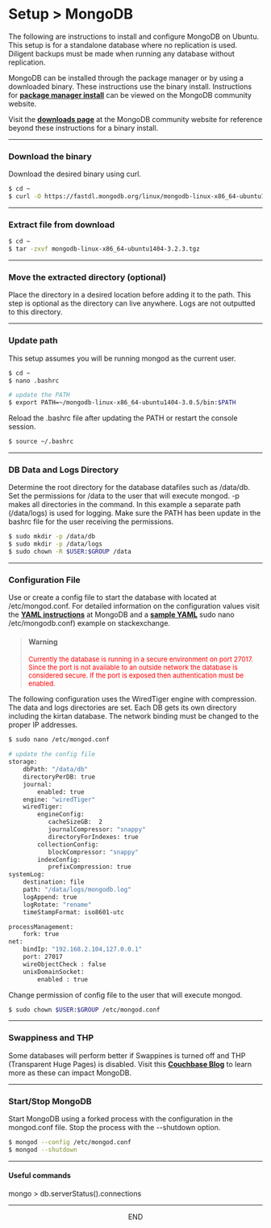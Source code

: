 <div class="page-header">
  <h1  id="page-title">Setup > MongoDB</h1>
</div>

The following are instructions to install and configure MongoDB on Ubuntu. This setup is for a standalone
database where no replication is used. Diligent backups must be made when running any database
without replication.

MongoDB can be
installed through the package manager or by using a downloaded binary. These instructions
use the binary install. Instructions for
__[package manager install](https://docs.mongodb.org/manual/tutorial/install-mongodb-on-ubuntu/)__
can be viewed on the MongoDB community website.

Visit the
__[downloads page](https://www.mongodb.org/downloads?_ga=1.72465872.2135796909.1453758475#production)__
at the MongoDB community website for reference beyond these instructions
for a binary install.


___
### Download the binary

Download the desired binary using curl.

```bash
$ cd ~
$ curl -O https://fastdl.mongodb.org/linux/mongodb-linux-x86_64-ubuntu1404-3.2.3.tgz
```

___
### Extract file from download

```bash
$ cd ~
$ tar -zxvf mongodb-linux-x86_64-ubuntu1404-3.2.3.tgz
```

___
### Move the extracted directory (optional)

Place the directory in a desired location before adding it to the path. This step is optional
as the directory can live anywhere. Logs are not outputted to this directory.


___
### Update path

This setup assumes you will be running mongod as the current user.

```bash
$ cd ~
$ nano .bashrc

# update the PATH
$ export PATH=~/mongodb-linux-x86_64-ubuntu1404-3.0.5/bin:$PATH
```

Reload the .bashrc file after updating the PATH or restart the console session.

```bash
$ source ~/.bashrc
```






___
### DB Data and Logs Directory

Determine the root directory for the database datafiles such as /data/db.  
Set the permissions for /data to the user that will execute mongod. -p makes all directories in
the command. In this example a separate path (/data/logs) is used for logging. Make sure the PATH has
been update in the bashrc file for the user receiving the permissions.

```bash
$ sudo mkdir -p /data/db
$ sudo mkdir -p /data/logs
$ sudo chown -R $USER:$GROUP /data
```


___
### Configuration File

Use or create a config file to start the database with located at /etc/mongod.conf. For detailed
information on the configuration values visit the
__[YAML instructions](http://docs.mongodb.org/master/reference/configuration-options/)__ at MongoDB and a
__[sample YAML](http://dba.stackexchange.com/questions/82591/sample-yaml-configuration-files-for-mongodb)__
sudo nano /etc/mongodb.conf) example on stackexchange.

> #### Warning
> <div style="color:red;font-size:small;">Currently the database is running in a secure environment on port 27017. Since the port is not available
> to an outside network the database is considered secure. If the port is exposed then authentication must
> be enabled.</div>


The following configuration uses the WiredTiger engine with compression. The data and logs
directories are set. Each DB gets its own directory including the kirtan database. The network
binding must be changed to the proper IP addresses.

```bash
$ sudo nano /etc/mongod.conf

# update the config file
storage:
    dbPath: "/data/db"
    directoryPerDB: true
    journal:
        enabled: true
    engine: "wiredTiger"
    wiredTiger:
        engineConfig:
           cacheSizeGB:  2
           journalCompressor: "snappy"
           directoryForIndexes: true
        collectionConfig:
           blockCompressor: "snappy"
        indexConfig:
           prefixCompression: true
systemLog:
    destination: file
    path: "/data/logs/mongodb.log"
    logAppend: true
    logRotate: "rename"
    timeStampFormat: iso8601-utc

processManagement:
    fork: true
net:
    bindIp: "192.168.2.104,127.0.0.1"
    port: 27017
    wireObjectCheck : false
    unixDomainSocket:
        enabled : true
```

Change permission of config file to the user that will execute mongod.

```bash
$ sudo chown $USER:$GROUP /etc/mongod.conf
```

___
### Swappiness and THP
Some databases will perform better if Swappines is turned off and
THP (Transparent Huge Pages) is disabled. Visit this
__[Couchbase Blog](http://blog.couchbase.com/often-overlooked-linux-os-tweaks)__
to learn more as these can impact MongoDB.




___
### Start/Stop MongoDB

Start MongoDB using a forked process with the configuration in the mongod.conf file. Stop
the process with the --shutdown option.

```bash
$ mongod --config /etc/mongod.conf
$ mongod --shutdown
```




___
#### Useful commands

mongo > db.serverStatus().connections



___
<div style="margin:0 auto;text-align:center;">END</div>
